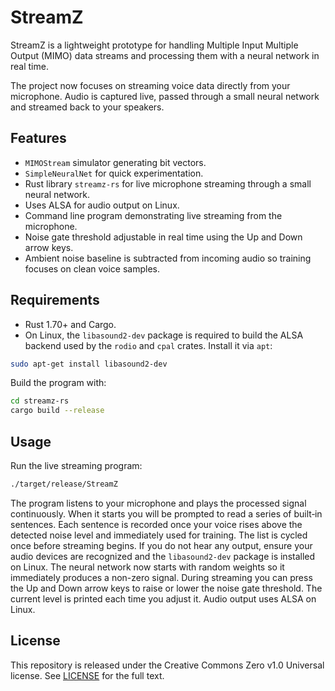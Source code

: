 # StreamZ

StreamZ is a lightweight prototype for handling Multiple Input Multiple Output (MIMO) data streams and processing them with a neural network in real time.

The project now focuses on streaming voice data directly from your microphone. Audio is captured live, passed through a small neural network and streamed back to your speakers.

## Features

- `MIMOStream` simulator generating bit vectors.
- `SimpleNeuralNet` for quick experimentation.
- Rust library `streamz-rs` for live microphone streaming through a small neural network.
- Uses ALSA for audio output on Linux.
- Command line program demonstrating live streaming from the microphone.
- Noise gate threshold adjustable in real time using the Up and Down arrow keys.
- Ambient noise baseline is subtracted from incoming audio so training focuses on clean voice samples.

## Requirements

- Rust 1.70+ and Cargo.
- On Linux, the `libasound2-dev` package is required to build the ALSA backend
  used by the `rodio` and `cpal` crates. Install it via `apt`:

```bash
sudo apt-get install libasound2-dev
```

Build the program with:

```bash
cd streamz-rs
cargo build --release
```

## Usage

Run the live streaming program:

```bash
./target/release/StreamZ
```

The program listens to your microphone and plays the processed signal continuously.
When it starts you will be prompted to read a series of built‑in sentences.
Each sentence is recorded once your voice rises above the detected noise level
and immediately used for training. The list is cycled once before streaming
begins.
If you do not hear any output, ensure your audio devices are recognized and the
`libasound2-dev` package is installed on Linux. The neural network now starts
with random weights so it immediately produces a non-zero signal.
During streaming you can press the Up and Down arrow keys to raise or lower the
noise gate threshold. The current level is printed each time you adjust it.
Audio output uses ALSA on Linux.

## License

This repository is released under the Creative Commons Zero v1.0 Universal license. See [LICENSE](LICENSE) for the full text.
